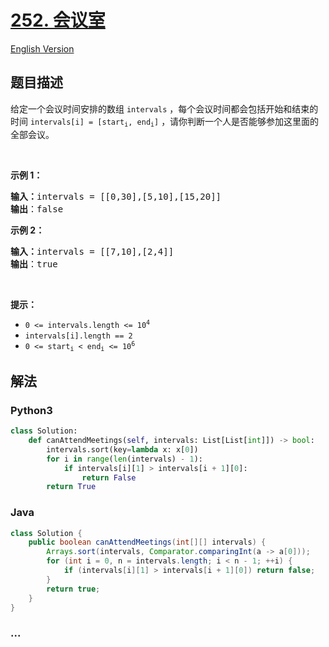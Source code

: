 # [252. 会议室](https://leetcode-cn.com/problems/meeting-rooms)

[English Version](https://cdn.jsdelivr.net/gh/doocs/leetcode@main/solution/0200-0299/0252.Meeting%20Rooms/README_EN.md)

## 题目描述

<!-- 这里写题目描述 -->

<p>给定一个会议时间安排的数组 <code>intervals</code> ，每个会议时间都会包括开始和结束的时间 <code>intervals[i] = [start<sub>i</sub>, end<sub>i</sub>]</code> ，请你判断一个人是否能够参加这里面的全部会议。</p>

<p> </p>

<p><strong>示例 1：</strong></p>

<pre>
<strong>输入：</strong>intervals = [[0,30],[5,10],[15,20]]
<strong>输出</strong>：false
</pre>

<p><strong>示例 2：</strong></p>

<pre>
<strong>输入：</strong>intervals = [[7,10],[2,4]]
<strong>输出</strong>：true
</pre>

<p> </p>

<p><strong>提示：</strong></p>

<ul>
	<li><code>0 <= intervals.length <= 10<sup>4</sup></code></li>
	<li><code>intervals[i].length == 2</code></li>
	<li><code>0 <= start<sub>i</sub> < end<sub>i</sub> <= 10<sup>6</sup></code></li>
</ul>


## 解法

<!-- 这里可写通用的实现逻辑 -->

<!-- tabs:start -->

### **Python3**

<!-- 这里可写当前语言的特殊实现逻辑 -->

```python
class Solution:
    def canAttendMeetings(self, intervals: List[List[int]]) -> bool:
        intervals.sort(key=lambda x: x[0])
        for i in range(len(intervals) - 1):
            if intervals[i][1] > intervals[i + 1][0]:
                return False
        return True
```

### **Java**

<!-- 这里可写当前语言的特殊实现逻辑 -->

```java
class Solution {
    public boolean canAttendMeetings(int[][] intervals) {
        Arrays.sort(intervals, Comparator.comparingInt(a -> a[0]));
        for (int i = 0, n = intervals.length; i < n - 1; ++i) {
            if (intervals[i][1] > intervals[i + 1][0]) return false;
        }
        return true;
    }
}
```

### **...**

```

```

<!-- tabs:end -->
